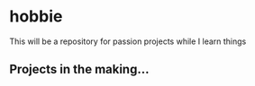 # hobbie
This will be a repository for passion projects while I learn things

## Projects in the making...


